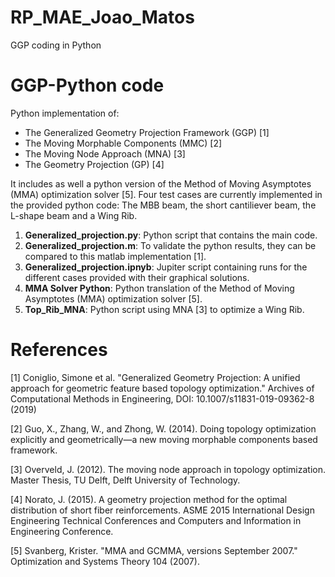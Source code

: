 # RP_MAE_Joao_Matos
GGP coding in Python

# GGP-Python code
Python implementation of:
 - The Generalized Geometry Projection Framework (GGP) [1]
 - The Moving Morphable Components (MMC) [2]
 - The Moving Node Approach (MNA) [3]
 - The Geometry Projection (GP) [4]

It includes as well a python version of the Method of Moving Asymptotes (MMA) optimization solver [5]. 
Four test cases are currently implemented in the provided python code: The MBB beam, the short cantiliever beam, the L-shape beam and a Wing Rib.

1. **Generalized_projection.py**: Python script that contains the main code.
2. **Generalized_projection.m**: To validate the python results, they can be compared to this matlab implementation [1].
3. **Generalized_projection.ipnyb**: Jupiter script containing runs for the different cases provided with their graphical solutions.
4. **MMA Solver Python**: Python translation of the Method of Moving Asymptotes (MMA) optimization solver [5].
5. **Top_Rib_MNA**: Python script using MNA [3] to optimize a Wing Rib. 


# References
[1] Coniglio, Simone et al. "Generalized Geometry Projection: A unified approach for geometric feature based topology optimization." Archives of Computational Methods in Engineering, DOI: 10.1007/s11831-019-09362-8 (2019)

[2] Guo, X., Zhang, W., and Zhong, W. (2014). Doing topology optimization explicitly and
geometrically—a new moving morphable components based framework.

[3] Overveld, J. (2012). The moving node approach in topology optimization. Master Thesis, TU
Delft, Delft University of Technology.

[4] Norato, J. (2015). A geometry projection method for the optimal distribution of short fiber
reinforcements. ASME 2015 International Design Engineering Technical Conferences and
Computers and Information in Engineering Conference.

[5] Svanberg, Krister. "MMA and GCMMA, versions September 2007." Optimization and Systems Theory 104 (2007).

